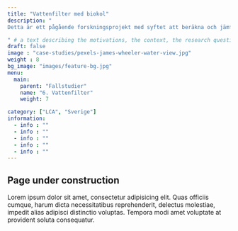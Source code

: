 ```yaml
---
title: "Vattenfilter med biokol"
description: "
Detta är ett pågående forskningsprojekt med syftet att beräkna och jämföra miljöpåverkan från markbäddar och biokolsfilter i små avloppsanläggningar.

" # a text describing the motivations, the context, the research questions, attratively
draft: false
image : "case-studies/pexels-james-wheeler-water-view.jpg"
weight : 8
bg_image: "images/feature-bg.jpg"
menu:
  main:
    parent: "Fallstudier"
    name: "6. Vattenfilter"
    weight: 7

category: ["LCA", "Sverige"]
information:
  - info : ""
  - info : ""
  - info : ""
  - info : ""
  - info : ""
---
```


## Page under construction 

Lorem ipsum dolor sit amet, consectetur adipisicing elit. Quas officiis cumque, harum dicta necessitatibus
reprehenderit, delectus molestiae, impedit alias adipisci distinctio voluptas. Tempora modi amet voluptate
at provident soluta consequatur.
